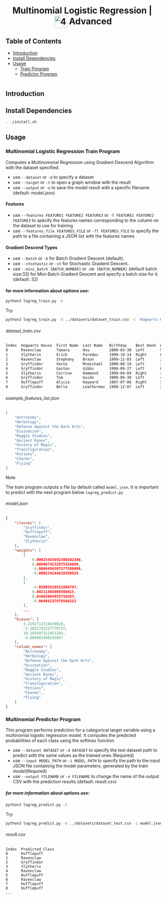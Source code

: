 <!--HEADER-->
<h1 align="center"> Multinomial Logistic Regression | 
 <picture>
  <source media="(prefers-color-scheme: dark)" srcset="https://cdn.simpleicons.org/42/white">
  <img alt="42" width=40 align="center" src="https://cdn.simpleicons.org/42/Black">
 </picture>
 Advanced 
  <!-- <img alt="Complete" src="https://raw.githubusercontent.com/Mqxx/GitHub-Markdown/main/blockquotes/badge/dark-theme/complete.svg"> -->
</h1>
<!--FINISH HEADER-->

<!--MINI DESCRIPTION-->
> 


## Table of Contents
- [Introduction](#introduction)
- [Install Dependencies](#install-dependencies)
- [Usage](#usage)
  - [Train Program](#multinomial-logistic-regression-train-program)
  - [Predictor Program](#multinomial-predictor-program)
<!--
- [Contributing](#contributing)
- [License](#license)
-->
![]()
<!--
> [!IMPORTANT]  
> When refering in the project about theta0($\theta_0$) and theta1($\theta_1$) in the project:
> * theta0($\theta_0$) is the intercept, and can be used interchangeably with the term "intercept." It represents the value of 𝑦 when 𝑥=0.
> * theta1($\theta_1$) is the slope, and can be used interchangeably with the term "slope." It represents how much 𝑦 changes for each unit increase in 𝑥.
-->
## Introduction
## Install Dependencies
```bash
. ./install.sh
```
## Usage
### Multinomial Logistic Regression Train Program
Computes a Multinomonal Regression using Gradient Descend Algorithm with the dataset specified.

* use ```--dataset``` or ```-d``` to specify a dataset
* use ```--target``` or ```-t``` to open a graph window with the result
* use ```--output``` or ```-o``` to save the model result with a specific filename (default: model.json) 

#### Features
* use ```--features FEATURE1 FEATURE2 FEATURE3``` or  ```-f FEATURE1 FEATURE2 FEATURE3``` to specify the features names corresponding to the column on the dataset to use for training
* use ```--features_file FEATURES_FILE``` or ```-fl FEATURES_FILE``` to specify the path to a file containing a JSON list with the features names  

#### Gradient Descend Types
* use ```--batch``` or ```-b``` for Batch Gradient Descent (default).  
* use ```--stochastic``` or ```-st``` for Stochastic Gradient Descent.
* use ```--mini_batch [BATCH_NUMBER]``` or ```-mb [BATCH_NUMBER]``` (default batch size:32) for Mini-Batch Gradient Descent and specify a batch size for it. (default: 32)
#### for more information about options use:
```bash
python3 logreg_train.py -h
```
Try:
```bash
python3 logreg_train.py -d ../datasets/dataset_train.csv -t 'Hogwarts House' -fl example_features_list.json
```

###### dataset_train.csv
```bash
Index  Hogwarts House  First Name  Last Name   Birthday    Best Hand  Arithmancy  Astronomy            Herbology            Defense Against the Dark Arts  Divination           Muggle Studies       Ancient Runes        History of Magic     Transfiguration     Potions               Care of Magical Creatures  Charms               Flying
0      Ravenclaw       Tamara      Hsu         2000-03-30  Left       58384.0     -487.88608595139016  5.727180298550763    4.8788608595139005             4.7219999999999995   272.0358314131986    532.4842261151226    5.231058287281048    1039.7882807428462  3.7903690663529614    0.7159391270136213         -232.79405           -26.89
1      Slytherin       Erich       Paredes     1999-10-14  Right      67239.0     -552.0605073421984   -5.987445780050746   5.520605073421985              -5.612               -487.3405572673422   367.7603030171392    4.107170286816076    1058.9445920642218  7.248741976146588     0.091674183916857          -252.18425           -113.45
2      Ravenclaw       Stephany    Braun       1999-11-03  Left       23702.0     -366.0761168823237   7.7250166064392305   3.6607611688232367             6.14                 664.8935212343011    602.5852838484592    3.5555789956034967   1088.0883479121803  8.728530920939827     -0.5153268462809037        -227.34265           30.42
3      Gryffindor      Vesta       Mcmichael   2000-08-19  Left       32667.0     697.742808842469     -6.4972144445985505  -6.9774280884246895            4.026                -537.0011283872882   523.9821331934736    -4.8096366069645935  920.3914493107919   0.8219105005879808    -0.014040417239052931      -256.84675           200.64
4      Gryffindor      Gaston      Gibbs       1998-09-27  Left       60158.0     436.7752035539525    -7.820623052454388   2.2359999999999998             -444.2625366004496   599.3245143172293    -3.4443765754165385  937.4347240534976    4.311065821291761   -0.2640700765443832   -256.3873                  157.98
5      Slytherin       Corrine     Hammond     1999-04-04  Right      21209.0     -613.6871603822729   -4.289196726941419   6.136871603822727              -6.5920000000000005  -440.99770426820817  396.20180391410247   5.3802859494804585   1052.8451637299704  11.751212035101073    1.049894068203692          -247.94548999999998  -34.69
6      Gryffindor      Tom         Guido       2000-09-30  Left       49167.0     628.0460512248516    -4.861976240490781   -6.280460512248515             -926.8925116349667   583.7424423327342    -7.322486416427907   923.5395732944658    1.6466661386700716  0.1530218296077356    -257.83447                 261.55
7      Hufflepuff      Alicia      Hayward     1997-07-08  Right      33010.0     411.4127268406701    5.931831618301035    -4.114127268406701             2.7689999999999997   -502.0213360777252   439.3514157413572    1041.091935399735    6.58179131885481    -0.17170445234101908  -244.03492000000003        72.25
8      Gryffindor      Bella       Leatherman  1998-12-07  Left       20278.0     496.3949449852823    -5.215891145868072   -4.963949449852823             5.855                -626.552041128547    567.8424015938325    -6.198661229053442   925.2555003872844   1.0865178213133744    1.1470315267700957         -252.27561           244.11
```

###### example_features_list.json
```json
[
    "Astronomy",
    "Herbology",
    "Defense Against the Dark Arts",
    "Divination",
    "Muggle Studies",
    "Ancient Runes",
    "History of Magic",
    "Transfiguration",
    "Potions",
    "Charms",
    "Flying"
]
```
> [!NOTE]
> The train program outputs a file by default called ```model.json```. It is important to predict with the next program below ```logreg_predict.py```

###### model.json
```json
{
    "classes": [
        "Gryffindor",
        "Hufflepuff",
        "Ravenclaw",
        "Slytherin"
    ],
    "weights": [
        [
            0.00025455692386502346,
            0.0009674232875324689,
            -0.0006456307377580096,
            -0.000534244818350825
        ],
        [
            -0.05805910531886797,
            0.08211465008508015,
            0.04462064855710283,
            -0.06884237879566252
        ],
        ...
    ],
    "biases": [
        3.2192712316678818,
        -5.2052742237778755,
        10.103497312451184,
        -6.806663360293857
    ],
    "column_names": [
        "Astronomy",
        "Herbology",
        "Defense Against the Dark Arts",
        "Divination",
        "Muggle Studies",
        "Ancient Runes",
        "History of Magic",
        "Transfiguration",
        "Potions",
        "Charms",
        "Flying"
    ]
}
```
### Multinomial Predictor Program
This program performs prediction for a categorical target variable using a multinomial logistic regression model. It computes the predicted probabilities of each class using the softmax function

* use ```--dataset DATASET``` or ```-d DATASET``` to specify the test dataset path to predict with the same values as the trained ones (Required)
* use ```--input MODEL_PATH``` or ```-i MODEL_PATH``` to specify the path to the input JSON file containing the model parameters, generated by the train model(Required)
* use ```--output FILENAME``` or ```-o FILENAME``` to change the name of the output CSV with the prediction results (default: result.csv)

##### for more information about options use:
```bash
python3 logreg_predict.py -h
```
Try:
```bash
python3 logreg_predict.py -d ../datasets/dataset_test.csv -i model.json
```

###### result.csv
```csv
Index  Predicted Class
0      Hufflepuff
1      Ravenclaw
2      Gryffindor
3      Slytherin
4      Ravenclaw
5      Hufflepuff
6      Ravenclaw
7      Hufflepuff
8      Hufflepuff
...
```
